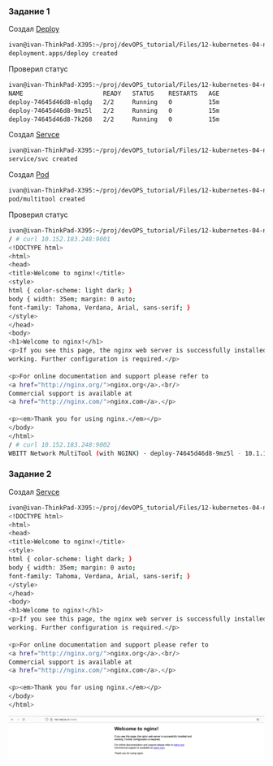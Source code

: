 ### Задание 1

Создал [Deploy](https://github.com/northsilver/devOPS_tutorial/blob/master/Files/12-kubernetes-04-net1/deploy.yaml)
```bash
ivan@ivan-ThinkPad-X395:~/proj/devOPS_tutorial/Files/12-kubernetes-04-net1$ sudo kubectl apply -f deploy.yaml 
deployment.apps/deploy created
```
Проверил статус
```bash
ivan@ivan-ThinkPad-X395:~/proj/devOPS_tutorial/Files/12-kubernetes-04-net1$ sudo kubect get pods
NAME                      READY   STATUS    RESTARTS   AGE
deploy-74645d46d8-mlqdg   2/2     Running   0          15m
deploy-74645d46d8-9mz5l   2/2     Running   0          15m
deploy-74645d46d8-7k268   2/2     Running   0          15m
```
Создал [Servce](https://github.com/northsilver/devOPS_tutorial/blob/master/Files/12-kubernetes-04-net1/svc.yaml)
```bash
ivan@ivan-ThinkPad-X395:~/proj/devOPS_tutorial/Files/12-kubernetes-04-net1$ sudo kubectl apply -f svc.yaml 
service/svc created
```
Создал [Pod](https://github.com/northsilver/devOPS_tutorial/blob/master/Files/12-kubernetes-04-net1/pod.yaml)
```bash
ivan@ivan-ThinkPad-X395:~/proj/devOPS_tutorial/Files/12-kubernetes-04-net1$ sudo kubectl apply -f pod.yaml 
pod/multitool created
```
Проверил статус
```bash
ivan@ivan-ThinkPad-X395:~/proj/devOPS_tutorial/Files/12-kubernetes-04-net1$ sudo kubectl exec -it multitool -- sh
/ # curl 10.152.183.248:9001
<!DOCTYPE html>
<html>
<head>
<title>Welcome to nginx!</title>
<style>
html { color-scheme: light dark; }
body { width: 35em; margin: 0 auto;
font-family: Tahoma, Verdana, Arial, sans-serif; }
</style>
</head>
<body>
<h1>Welcome to nginx!</h1>
<p>If you see this page, the nginx web server is successfully installed and
working. Further configuration is required.</p>

<p>For online documentation and support please refer to
<a href="http://nginx.org/">nginx.org</a>.<br/>
Commercial support is available at
<a href="http://nginx.com/">nginx.com</a>.</p>

<p><em>Thank you for using nginx.</em></p>
</body>
</html>
/ # curl 10.152.183.248:9002
WBITT Network MultiTool (with NGINX) - deploy-74645d46d8-9mz5l - 10.1.128.217 - HTTP: 8080 , HTTPS: 443 . (Formerly praqma/network-multitool)
```

### Задание 2

Создал [Servce](https://github.com/northsilver/devOPS_tutorial/blob/master/Files/12-kubernetes-04-net1/svcNodePort.yaml)

```bash
ivan@ivan-ThinkPad-X395:~/proj/devOPS_tutorial/Files/12-kubernetes-04-net1$ curl http://192.168.56.12:30080
<!DOCTYPE html>
<html>
<head>
<title>Welcome to nginx!</title>
<style>
html { color-scheme: light dark; }
body { width: 35em; margin: 0 auto;
font-family: Tahoma, Verdana, Arial, sans-serif; }
</style>
</head>
<body>
<h1>Welcome to nginx!</h1>
<p>If you see this page, the nginx web server is successfully installed and
working. Further configuration is required.</p>

<p>For online documentation and support please refer to
<a href="http://nginx.org/">nginx.org</a>.<br/>
Commercial support is available at
<a href="http://nginx.com/">nginx.com</a>.</p>

<p><em>Thank you for using nginx.</em></p>
</body>
</html>
```

![2](https://github.com/northsilver/devOPS_tutorial/blob/master/PICtures/Screenshot%20from%202023-10-24%2016-27-39.png)